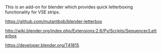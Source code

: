 This is an add-on for blender which provides quick letterboxing
functionality for VSE strips.

https://github.com/mutantbob/blender-letterbox

http://wiki.blender.org/index.php/Extensions:2.6/Py/Scripts/Sequencer/Letterbox

https://developer.blender.org/T41815

